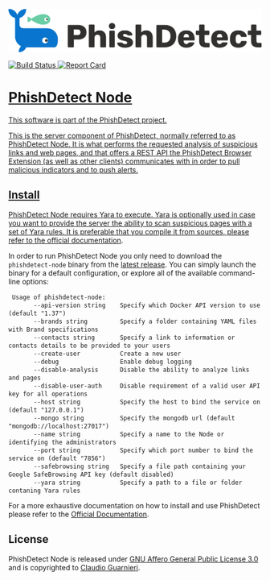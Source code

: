 <p align="center">
     <img src="https://raw.githubusercontent.com/phishdetect/assets/main/logos/phishdetect.png" />
     <p>
          <a href="https://travis-ci.org/phishdetect/phishdetect-node"><img src="https://api.travis-ci.org/phishdetect/phishdetect-node.png?branch=master" alt="Build Status" />
          <a href="https://goreportcard.com/report/github.com/phishdetect/phishdetect-node"><img src="https://goreportcard.com/badge/github.com/phishdetect/phishdetect-node" alt="Report Card" />
     </p>
</p>

# PhishDetect Node

This software is part of the PhishDetect project.

This is the server component of PhishDetect, normally referred to as PhishDetect Node. It is what performs the requested analysis of suspicious links and web pages, and that offers a REST API the PhishDetect Browser Extension (as well as other clients) communicates with in order to pull malicious indicators and to push alerts.

## Install

PhishDetect Node requires Yara to execute. Yara is optionally used in case you want to provide the server the ability to scan suspicious pages with a set of Yara rules. It is preferable that you compile it from sources, please refer to the [official documentation](https://yara.readthedocs.io/en/stable/).

In order to run PhishDetect Node you only need to download the `phishdetect-node` binary from the [latest release](https://github.com/phishdetect/phishdetect-node/releases/latest). You can simply launch the binary for a default configuration, or explore all of the available command-line options:

     Usage of phishdetect-node:
           --api-version string    Specify which Docker API version to use (default "1.37")
           --brands string         Specify a folder containing YAML files with Brand specifications
           --contacts string       Specify a link to information or contacts details to be provided to your users
           --create-user           Create a new user
           --debug                 Enable debug logging
           --disable-analysis      Disable the ability to analyze links and pages
           --disable-user-auth     Disable requirement of a valid user API key for all operations
           --host string           Specify the host to bind the service on (default "127.0.0.1")
           --mongo string          Specify the mongodb url (default "mongodb://localhost:27017")
           --name string           Specify a name to the Node or identifying the administrators
           --port string           Specify which port number to bind the service on (default "7856")
           --safebrowsing string   Specify a file path containing your Google SafeBrowsing API key (default disabled)
           --yara string           Specify a path to a file or folder contaning Yara rules

For a more exhaustive documentation on how to install and use PhishDetect please refer to the [Official Documentation](https://docs.phishdetect.io).

## License

PhishDetect Node is released under [GNU Affero General Public License 3.0](LICENSE) and is copyrighted to [Claudio Guarnieri](https://nex.sx).
